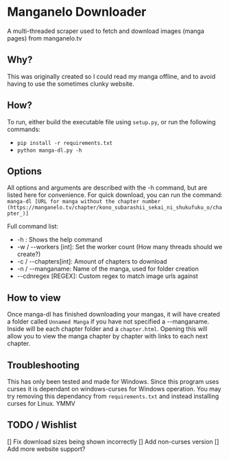# Manganelo Downloader
A multi-threaded scraper used to fetch and download images (manga pages) from manganelo.tv

## Why?
This was originally created so I could read my manga offline, and to avoid having to use the sometimes clunky website.

## How?
To run, either build the executable file using `setup.py`, or run the following commands:
- `pip install -r requirements.txt`
- `python manga-dl.py -h`

## Options
All options and arguments are described with the -h command, but are listed here for convenience.
For quick download, you can run the command:<br>
`manga-dl [URL for manga without the chapter number (https://manganelo.tv/chapter/kono_subarashii_sekai_ni_shukufuku_o/chapter_)]`

Full command list:
- -h : Shows the help command
- -w / --workers [int]: Set the worker count (How many threads should we create?)
- -c / --chapters[int]: Amount of chapters to download
- -n / --manganame: Name of the manga, used for folder creation
- --cdnregex [REGEX]: Custom regex to match image urls against

## How to view
Once manga-dl has finished downloading your mangas, it will have created a folder called `Unnamed Manga` if you have not specified a --manganame. Inside will be each chapter folder and a `chapter.html`. Opening this will allow you to view the manga chapter by chapter with links to each next chapter.


## Troubleshooting
This has only been tested and made for Windows. Since this program uses curses it is dependant on windows-curses for Windows operation. You may try removing this dependancy from `requirements.txt` and instead installing curses for Linux. YMMV


## TODO / Wishlist
[] Fix download sizes being shown incorrectly
[] Add non-curses version
[] Add more website support?
